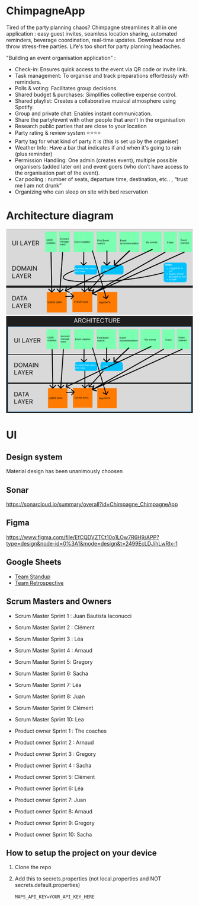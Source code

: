 # ChimpagneApp

Tired of the party planning chaos? Chimpagne streamlines it all in one application : easy guest invites, seamless location sharing, automated reminders, beverage coordination, real-time updates. Download now and throw stress-free parties. Life's too short for party planning headaches.


"Building an event organisation application” :

- Check-in: Ensures quick access to the event via QR code or invite link.
- Task management: To organise and track preparations effortlessly with reminders.
- Polls & voting: Facilitates group decisions.
- Shared budget & purchases: Simplifies collective expense control.
- Shared playlist: Creates a collaborative musical atmosphere using Spotify.  
- Group and private chat: Enables instant communication.
- Share the party/event with other people that aren’t in the organisation
- Research public parties that are close to your location 
- Party rating & review system ⭐⭐⭐⭐
- Party tag for what kind of party it is (this is set up by the organiser)
- Weather Info: Have a bar that indicates if and when it's going to rain (plus reminder)
- Permission Handling: One admin (creates event), multiple possible organisers (added later on) and event goers (who don’t have access to the organisation part of the event). 
- Car pooling : number of seats, departure time, destination, etc.. ,  “trust me I am not drunk”
- Organizing who can sleep on site with bed reservation 

# Architecture diagram
![alt text](image.png)
![alt text](MS2.PNG)

# UI

## Design system

Material design has been unanimously choosen

## Sonar

https://sonarcloud.io/summary/overall?id=Chimpagne_ChimpagneApp

## Figma

https://www.figma.com/file/EfCQDVZTCt10o1LOw7R6H9/APP?type=design&node-id=0%3A1&mode=design&t=2499EcLDJihLwRIx-1

## Google Sheets
- [Team Standup](https://docs.google.com/spreadsheets/d/1Pcl_h6zzJgwICjcaRdEEALT_xQiP15N6UBF5lKIfa4Y/edit?usp=sharing)
- [Team Retrospective](https://docs.google.com/spreadsheets/d/13o0Ysau7RKnynANGpo9c38J0q14ie0_Pz-sv7EAwpT4/edit?usp=sharing)

## Scrum Masters and Owners
- Scrum Master Sprint 1 : Juan Bautista Iaconucci
- Scrum Master Sprint 2 : Clément
- Scrum Master Sprint 3 : Léa
- Scrum Master Sprint 4 : Arnaud
- Scrum Master Sprint 5: Gregory
- Scrum Master Sprint 6: Sacha
- Scrum Master Sprint 7: Léa
- Scrum Master Sprint 8: Juan
- Scrum Master Sprint 9: Clément
- Scrum Master Sprint 10: Lea

- Product owner Sprint 1 : The coaches
- Product owner Sprint 2 : Arnaud
- Product owner Sprint 3 : Gregory
- Product owner Sprint 4 : Sacha
- Product owner Sprint 5: Clément
- Product owner Sprint 6: Léa
- Product owner Sprint 7: Juan
- Product owner Sprint 8: Arnaud
- Product owner Sprint 9: Gregory
- Product owner Sprint 10: Sacha


## How to setup the project on your device

1. Clone the repo
2. Add this to secrets.properties (not local.properties and NOT secrets.default.properties)

    ```MAPS_API_KEY=YOUR_API_KEY_HERE```
